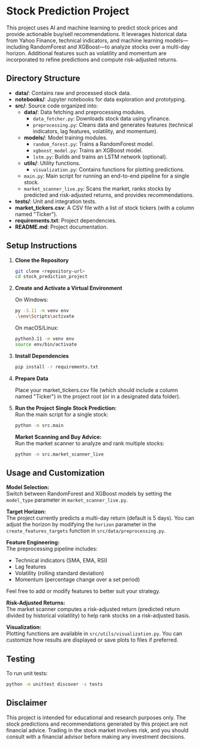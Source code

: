 # Stock Prediction Project

This project uses AI and machine learning to predict stock prices and provide actionable buy/sell recommendations. It leverages historical data from Yahoo Finance, technical indicators, and machine learning models—including RandomForest and XGBoost—to analyze stocks over a multi-day horizon. Additional features such as volatility and momentum are incorporated to refine predictions and compute risk-adjusted returns.

## Directory Structure

- **data/**: Contains raw and processed stock data.
- **notebooks/**: Jupyter notebooks for data exploration and prototyping.
- **src/**: Source code organized into:
  - **data/**: Data fetching and preprocessing modules.
    - `data_fetcher.py`: Downloads stock data using yfinance.
    - `preprocessing.py`: Cleans data and generates features (technical indicators, lag features, volatility, and momentum).
  - **models/**: Model training modules.
    - `random_forest.py`: Trains a RandomForest model.
    - `xgboost_model.py`: Trains an XGBoost model.
    - `lstm.py`: Builds and trains an LSTM network (optional).
  - **utils/**: Utility functions.
    - `visualization.py`: Contains functions for plotting predictions.
  - `main.py`: Main script for running an end-to-end pipeline for a single stock.
  - `market_scanner_live.py`: Scans the market, ranks stocks by predicted and risk-adjusted returns, and provides recommendations.
- **tests/**: Unit and integration tests.
- **market_tickers.csv**: A CSV file with a list of stock tickers (with a column named "Ticker").
- **requirements.txt**: Project dependencies.
- **README.md**: Project documentation.

## Setup Instructions

1. **Clone the Repository**

   ```bash
   git clone <repository-url>
   cd stock_prediction_project
   ```

2. **Create and Activate a Virtual Environment**

    On Windows:
    ```bash
    py -3.11 -m venv env
    .\env\Scripts\activate
    ```

    On macOS/Linux:
    ```bash
    python3.11 -m venv env
    source env/bin/activate
    ```

3. **Install Dependencies**
    ```bash
    pip install -r requirements.txt
    ```

4. **Prepare Data**

    Place your market_tickers.csv file (which should include a column named "Ticker") in the project root (or in a designated data folder).

5. **Run the Project**
    **Single Stock Prediction:**  
    Run the main script for a single stock:

    ```bash
    python -m src.main
    ```

    **Market Scanning and Buy Advice:**  
    Run the market scanner to analyze and rank multiple stocks:

    ```bash
    python -m src.market_scanner_live
    ```

## Usage and Customization

**Model Selection:**  
Switch between RandomForest and XGBoost models by setting the `model_type` parameter in `market_scanner_live.py`.

**Target Horizon:**  
The project currently predicts a multi-day return (default is 5 days). You can adjust the horizon by modifying the `horizon` parameter in the `create_features_targets` function in `src/data/preprocessing.py`.

**Feature Engineering:**  
The preprocessing pipeline includes:
- Technical indicators (SMA, EMA, RSI)
- Lag features
- Volatility (rolling standard deviation)
- Momentum (percentage change over a set period)

Feel free to add or modify features to better suit your strategy.

**Risk-Adjusted Returns:**  
The market scanner computes a risk-adjusted return (predicted return divided by historical volatility) to help rank stocks on a risk-adjusted basis.

**Visualization:**  
Plotting functions are available in `src/utils/visualization.py`. You can customize how results are displayed or save plots to files if preferred.

## Testing

To run unit tests:

```bash
python -m unittest discover -s tests
```
## Disclaimer

This project is intended for educational and research purposes only. The stock predictions and recommendations generated by this project are not financial advice. Trading in the stock market involves risk, and you should consult with a financial advisor before making any investment decisions.
